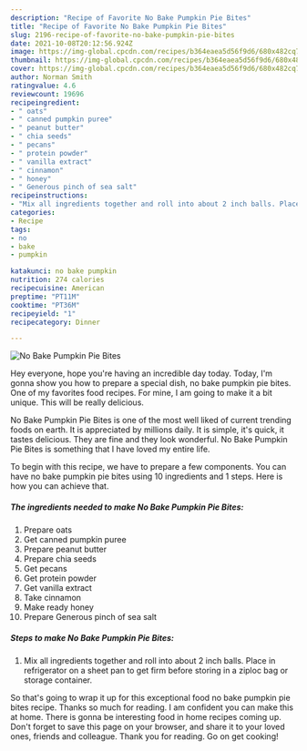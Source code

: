 ```yaml
---
description: "Recipe of Favorite No Bake Pumpkin Pie Bites"
title: "Recipe of Favorite No Bake Pumpkin Pie Bites"
slug: 2196-recipe-of-favorite-no-bake-pumpkin-pie-bites
date: 2021-10-08T20:12:56.924Z
image: https://img-global.cpcdn.com/recipes/b364eaea5d56f9d6/680x482cq70/no-bake-pumpkin-pie-bites-recipe-main-photo.jpg
thumbnail: https://img-global.cpcdn.com/recipes/b364eaea5d56f9d6/680x482cq70/no-bake-pumpkin-pie-bites-recipe-main-photo.jpg
cover: https://img-global.cpcdn.com/recipes/b364eaea5d56f9d6/680x482cq70/no-bake-pumpkin-pie-bites-recipe-main-photo.jpg
author: Norman Smith
ratingvalue: 4.6
reviewcount: 19696
recipeingredient:
- " oats"
- " canned pumpkin puree"
- " peanut butter"
- " chia seeds"
- " pecans"
- " protein powder"
- " vanilla extract"
- " cinnamon"
- " honey"
- " Generous pinch of sea salt"
recipeinstructions:
- "Mix all ingredients together and roll into about 2 inch balls. Place in refrigerator on a sheet pan to get firm before storing in a ziploc bag or storage container."
categories:
- Recipe
tags:
- no
- bake
- pumpkin

katakunci: no bake pumpkin 
nutrition: 274 calories
recipecuisine: American
preptime: "PT11M"
cooktime: "PT36M"
recipeyield: "1"
recipecategory: Dinner

---
```



![No Bake Pumpkin Pie Bites](https://img-global.cpcdn.com/recipes/b364eaea5d56f9d6/680x482cq70/no-bake-pumpkin-pie-bites-recipe-main-photo.jpg)

Hey everyone, hope you're having an incredible day today. Today, I'm gonna show you how to prepare a special dish, no bake pumpkin pie bites. One of my favorites food recipes. For mine, I am going to make it a bit unique. This will be really delicious.



No Bake Pumpkin Pie Bites is one of the most well liked of current trending foods on earth. It is appreciated by millions daily. It is simple, it's quick, it tastes delicious. They are fine and they look wonderful. No Bake Pumpkin Pie Bites is something that I have loved my entire life.


To begin with this recipe, we have to prepare a few components. You can have no bake pumpkin pie bites using 10 ingredients and 1 steps. Here is how you can achieve that.

<!--inarticleads1-->

##### The ingredients needed to make No Bake Pumpkin Pie Bites:

1. Prepare  oats
1. Get  canned pumpkin puree
1. Prepare  peanut butter
1. Prepare  chia seeds
1. Get  pecans
1. Get  protein powder
1. Get  vanilla extract
1. Take  cinnamon
1. Make ready  honey
1. Prepare  Generous pinch of sea salt




<!--inarticleads2-->

##### Steps to make No Bake Pumpkin Pie Bites:

1. Mix all ingredients together and roll into about 2 inch balls. Place in refrigerator on a sheet pan to get firm before storing in a ziploc bag or storage container.




So that's going to wrap it up for this exceptional food no bake pumpkin pie bites recipe. Thanks so much for reading. I am confident you can make this at home. There is gonna be interesting food in home recipes coming up. Don't forget to save this page on your browser, and share it to your loved ones, friends and colleague. Thank you for reading. Go on get cooking!
